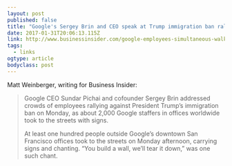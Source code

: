 ```yaml
---
layout: post 
published: false 
title: "Google's Sergey Brin and CEO speak at Trump immigration ban rally" 
date: 2017-01-31T20:06:13.115Z 
link: http://www.businessinsider.com/google-employees-simultaneous-walkout-to-rally-against-trump-immigration-ban-2017-1 
tags:
  - links
ogtype: article 
bodyclass: post 
---
```


Matt Weinberger, writing for Business Insider:

> Google CEO Sundar Pichai and cofounder Sergey Brin addressed crowds of employees rallying against President Trump’s immigration ban on Monday, as about 2,000 Google staffers in offices worldwide took to the streets with signs.
> 
> At least one hundred people outside Google’s downtown San Francisco offices took to the streets on Monday afternoon, carrying signs and chanting. “You build a wall, we’ll tear it down,” was one such chant.